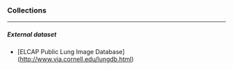 ### Collections

-----------



##### External dataset

* [ELCAP Public Lung Image Database] (http://www.via.cornell.edu/lungdb.html)
